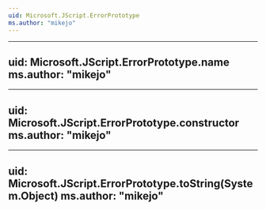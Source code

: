 ```yaml
---
uid: Microsoft.JScript.ErrorPrototype
ms.author: "mikejo"
---
```


---
uid: Microsoft.JScript.ErrorPrototype.name
ms.author: "mikejo"
---

---
uid: Microsoft.JScript.ErrorPrototype.constructor
ms.author: "mikejo"
---

---
uid: Microsoft.JScript.ErrorPrototype.toString(System.Object)
ms.author: "mikejo"
---
